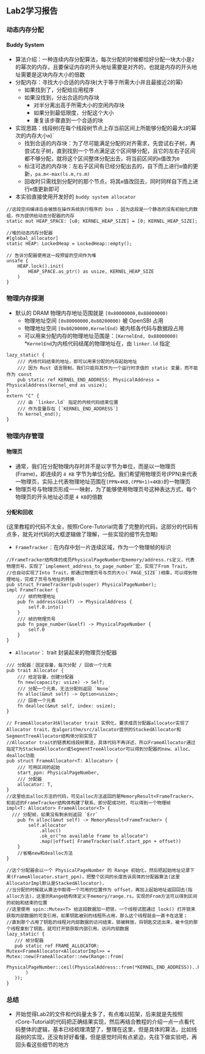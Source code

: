 ## Lab2学习报告

### 动态内存分配

#### Buddy System

* 算法介绍：一种连续内存分配算法，每次分配的时候都恰好分配一块大小是`2`的幂次的内存，且要保证内存的开头地址需要是对齐的，也就是内存的开头地址需要是这块内存大小的倍数
* 分配内存：寻找大小合适的内存块(大于等于所需大小并且最接近2的幂)
  * 如果找到了，分配给应用程序
  * 如果没找到，分出合适的内存块
    * 对半分离出高于所需大小的空闲内存块
    * 如果分到最低限度，分配这个大小
    * 重复该步骤直到一个合适的块
* 实现思路：线段树(在每个线段树节点上存当前区间上所能够分配的最大`2`的幂次的内存大小`m`)`
  * 找到合适的内存块：为了尽可能满足分配的对齐需求，先尝试右子树，再尝试左子树，直到找到一个节点满足这个区间够分配，且它的左右子区间都不够分配，就将这个区间整体分配出去，将当前区间的`m`值改为`0`
  * 标注可选的内存块：左右子区间有已经分配出去的，自下而上进行`m`值的更新，`pa.m<-max(ls.m,rs.m)`
  * 回收时只需找到分配时的那个节点，将其`m`值改回去，同时同样自下而上进行`m`值更新即可
* 本实验直接使用开发好的 `buddy system allocator`
```
//这段空间编译后会被放在操作系统执行程序的 bss ，因为这段是一个静态的没有初始化的数组，作为提供给动态分配器的内存
static mut HEAP_SPACE: [u8; KERNEL_HEAP_SIZE] = [0; KERNEL_HEAP_SIZE];
```
```
//堆的动态内存分配器
#[global_allocator]
static HEAP: LockedHeap = LockedHeap::empty();
```
```
// 告诉分配器使用这一段预留的空间作为堆
unsafe {
    HEAP.lock().init(
        HEAP_SPACE.as_ptr() as usize, KERNEL_HEAP_SIZE
    )
}
```
### 物理内存探测

* 默认的 DRAM 物理内存地址范围就是 `[0x80000000,0x88000000)`
  * 物理地址空间 `[0x80000000,0x80200000)` 被 OpenSBI 占用
  * 物理地址空间 `[0x80200000,KernelEnd)` 被内核各代码与数据段占用
  * 可以用来分配内存的物理地址范围是：`[KernelEnd, 0x88000000)`
    *`KernelEnd`为内核代码结尾的物理地址在，由 `linker.ld` 指定
```
lazy_static! {
    /// 内核代码结束的地址，即可以用来分配的内存起始地址
    /// 因为 Rust 语言限制，我们只能将其作为一个运行时求值的 static 变量，而不能作为 const
    pub static ref KERNEL_END_ADDRESS: PhysicalAddress = PhysicalAddress(kernel_end as usize);
}
extern "C" {
    /// 由 `linker.ld` 指定的内核代码结束位置
    /// 作为变量存在 [`KERNEL_END_ADDRESS`]
    fn kernel_end();
}
```
### 物理内存管理

#### 物理页
* 通常，我们在分配物理内存时并不是以字节为单位，而是以一物理页(Frame)，即连续的 `4 KB` 字节为单位分配。我们希望用物理页号(PPN)来代表一物理页，实际上代表物理地址范围在`[PPN×4KB,(PPN+1)×4KB)`的一物理页
* 物理页号与物理页形成一一映射，为了能够使用物理页号这种表达方式，每个物理页的开头地址必须是 `4 KB`的倍数
#### 分配和回收
(这里教程的代码不太全，按照rCore-Tutorial完善了完整的代码，这部分的代码有点多，就先对代码的大框逻辑做了理解，一些实现的细节先忽略)
* `FrameTracker`：在内存中划一片连续区域，作为一个物理帧的标识
```
//FrameTracker结构体的成员PhysicalPageNumber在memory/address.rs定义，代表物理页号，实现了`implement_address_to_page_number`宏，实现了From Trait，  
//也自动实现了Into Trait，即通过物理页号与页的大小(`PAGE_SIZE`)相乘，可以得到物理地址，完成了页号与地址的转换
pub struct FrameTracker(pub(super) PhysicalPageNumber);
impl FrameTracker {
    /// 帧的物理地址
    pub fn address(&self) -> PhysicalAddress {
        self.0.into()
    }
    /// 帧的物理页号
    pub fn page_number(&self) -> PhysicalPageNumber {
        self.0
    }
}
```
* `Allocator`： trait 封装起来的物理页分配器
```
/// 分配器：固定容量，每次分配 / 回收一个元素
pub trait Allocator {
    /// 给定容量，创建分配器
    fn new(capacity: usize) -> Self;
    /// 分配一个元素，无法分配则返回 `None`
    fn alloc(&mut self) -> Option<usize>;
    /// 回收一个元素
    fn dealloc(&mut self, index: usize);
}
```
```
// FrameAllocator对Allocator trait 实例化，要求成员分配器allocator实现了Allocator trait，在algorithm/src/allocator提供的StackedAllocator和SegmentTreeAllocator结构体分别实现了
//Allocator trait的链表和线段树算法，具体代码不再详述，所以FrameAllocator通过指定T为StackedAllocator或SegmentTreeAllocator可以得到分配器的new、alloc、dealloc功能
pub struct FrameAllocator<T: Allocator> {
    /// 可用区间的起始
    start_ppn: PhysicalPageNumber,
    /// 分配器
    allocator: T,
}
//这里给出alloc方法的代码，可见alloc方法返回的是MemoryResult<FrameTracker>，和前述的FrameTracker结构体构建了联系，即分配成功时，可以得到一个物理帧
impl<T: Allocator> FrameAllocator<T> {
  /// 分配帧，如果没有剩余则返回 `Err`
    pub fn alloc(&mut self) -> MemoryResult<FrameTracker> {
        self.allocator
            .alloc()
            .ok_or("no available frame to allocate")
            .map(|offset| FrameTracker(self.start_ppn + offset))
    }   
    //省略new和dealloc方法
}
```
 ```
//这个分配器会以一个 PhysicalPageNumber 的 Range 初始化，然后把起始地址记录下来(FrameAllocator.start_ppn)，把整个区间的长度告诉具体的分配器算法(这里AllocatorImpl默认是StackedAllocator)，
//当分配的时候就从算法中取得一个可用的位置作为 offset，再加上起始地址返回回去(指alloc方法)，这里的Range结构体定义于memory/range.rs，实现的From方法可以得到区间的初始和结束的位置
//这里使用 spin::Mutex<T> 给这段数据加一把锁，一个线程试图通过 lock() 打开锁来获取内部数据的可变引用，如果钥匙被别的线程所占用，那么这个线程就会一直卡在这里；
//直到那个占用了钥匙的线程对内部数据的访问结束，锁被释放，将钥匙交还出来，被卡住的那个线程拿到了钥匙，就可打开锁获取内部引用，访问内部数据
 lazy_static! {
    /// 帧分配器
    pub static ref FRAME_ALLOCATOR: Mutex<FrameAllocator<AllocatorImpl>> = Mutex::new(FrameAllocator::new(Range::from(
            PhysicalPageNumber::ceil(PhysicalAddress::from(*KERNEL_END_ADDRESS))..PhysicalPageNumber::floor(MEMORY_END_ADDRESS),
        )
    ));
}
```
### 总结

* 开始觉得Lab2的文件和代码量太多了，有点难以招架，后来就是先按照rCore-Tutorial的代码把正确结果实现，然后再结合教程的介绍一点一点看代码整体的逻辑，基本已经梳理清楚了，整理在这里，但是具体的算法，比如线段树的实现，还没有好好看懂，但是感觉时间有点紧迫，先往下做实验吧，再回头看这些细节的地方
